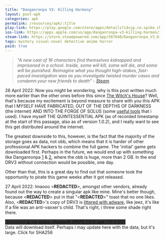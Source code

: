 ```yaml
---
title: "Danganronpa V3: Killing Harmony"
layout: post-apk
categories: apk
permalink: /resources/apk/:title
play-link: https://play.google.com/store/apps/details?id=jp.co.spike_chunsoft.DRV3
ios-link: https://apps.apple.com/us/app/danganronpa-v3-killing-harmon/id1559869073
steam-link: https://store.steampowered.com/app/567640/Danganronpa_V3_Killing_Harmony/
tags: mystery visual-novel detective anime horror
paid: true
---
```


> _"A new cast of 16 characters find themselves kidnapped and imprisoned in a school. Inside, some will kill, some will die, and some will be punished. Reimagine what you thought high-stakes, fast-paced investigation was as you investigate twisted murder cases and condemn your new friends to death" - <a href="https://store.steampowered.com/app/567640/Danganronpa_V3_Killing_Harmony/" target="_blank">Steam</a>_

<span class="timestamp">26 April 2022:</span> Now you might be wondering, why is this post written much more earlier than the other ones before this since [The Witch's House](https://arialhamed.github.io/resources/apk/The-Witch's-House)? Well, that's because my excitement is beyond measure to share with you this APK that I MYSELF HAVE FABRICATED, OUT OF THE DEPTHS OF DARKNESS (the internet) AND INTO THE FORGE OF SOLUS (some [useful tools](https://arialhamed.github.io/resources/apk/tools) that i used). I have myself THE QUINTESSENTIAL APK (as of recorded timestamp at the start of this passage, also as of version 1.0.2), and I really want to see this get distributed around the internet.

The greatest downside to this, however, is the fact that the majority of the storage goes as data, not obb, which means that it is harder of other professional APK hackers to combine the full game. The 'initial' game gets downloaded first. Perhaps in the future, we would end up with something like Danganronpa [1](https://arialhamed.github.io/resources/apk/Danganronpa-Trigger-Happy-Havoc) & [2](https://arialhamed.github.io/resources/apk/Danganronpa-2-Goodbye-Despair), where the obb is huge, more than 2 GB. In the end DRV3 without connection would be possible, one day.

Other than that, this is a great day to find out that someone took the opportunity to pirate this game weeks after it got released. 

<span class="timestamp">27 April 2022:</span> lmaooo <span class='disable-selection' ondblclick="this.innerHTML='apkaward.com'">&lt;<b>REDACTED</b>&gt;</span>, amongst other vendors, already found out the way to create a singular apk like mine. Mine's better though, because <span class='disable-selection' ondblclick="this.innerHTML='apkaward'">&lt;<b>REDACTED</b>&gt;</span> put in that "<span class='disable-selection' ondblclick="this.innerHTML='APKAWARD.COM'">&lt;<b>REDACTED</b>&gt;</span>" toast that no one likes. Also, <span class='disable-selection' ondblclick="this.innerHTML='apkaward'">&lt;<b>REDACTED</b>&gt;</span>'s copy of DRV3 is <a href="https://www.virustotal.com/gui/file/4cc375108d8d67d56492b77b5c66edfd8920b6d1d80d8ba7293724bebd09e0cf" target="_blank">littered with adware</a>, like jeez, it's like if a file was an anti-vaxxer's child. That's right, i threw some shade right there. 

<div class="text-center">
    <a class="btn btn-dark btn-block w-100" onclick='apk("jp.co.spike_chunsoft.DRV3_1.0.2.apk")' style="text-decoration: none; background-color: #333;"> Download <b>jp.co.spike_chunsoft.DRV3_1.0.2.apk</b> (76.3 MB)</a>
</div>
Data will download itself. Perhaps i may update here with the data, but it's large.
<span class="text-center w-100" onclick="this.innerHTML='SHA256: ee5be897c0a11e6b30e7328877de223e39dca5074303518c6207d3dd9f893a3e'">Click for SHA256</span>
